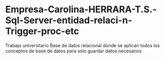 # Empresa-Carolina-HERRARA-T.S.-Sql-Server-entidad-relaci-n-Trigger-proc-etc
Trabajo universitario 
Base de datos relacional donde se aplican todos los conceptos de base de datos para solo guardar datos necesarios 
